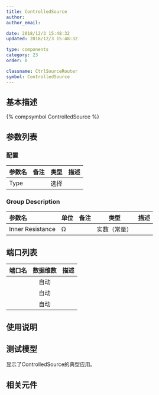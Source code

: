 ```yaml
---
title: ControlledSource
author: 
author_email:

date: 2018/12/3 15:48:32
updated: 2018/12/3 15:48:32

type: components
category: 23
order: 0

classname: CtrlSourceRouter
symbol: ControlledSource
---
```

## 基本描述
{% compsymbol ControlledSource %}

## 参数列表
### 配置
| 参数名 | 备注 | 类型 | 描述 |
| :--- | :--- | :--: | :--- |
| Type |  | 选择 |  |

### Group Description
| 参数名 | 单位 | 备注 | 类型 | 描述 |
| :--- | :--- | :--- | :--: | :--- |
| Inner Resistance | Ω |  | 实数（常量） |  |


## 端口列表

| 端口名 | 数据维数 | 描述 |
| :--- | :--:  | :--- |
|  | 自动 | |                   
|  | 自动 | |                   
|  | 自动 | |                   

## 使用说明


## 测试模型
[<test name>](<test link>)显示了ControlledSource的典型应用。

## 相关元件


